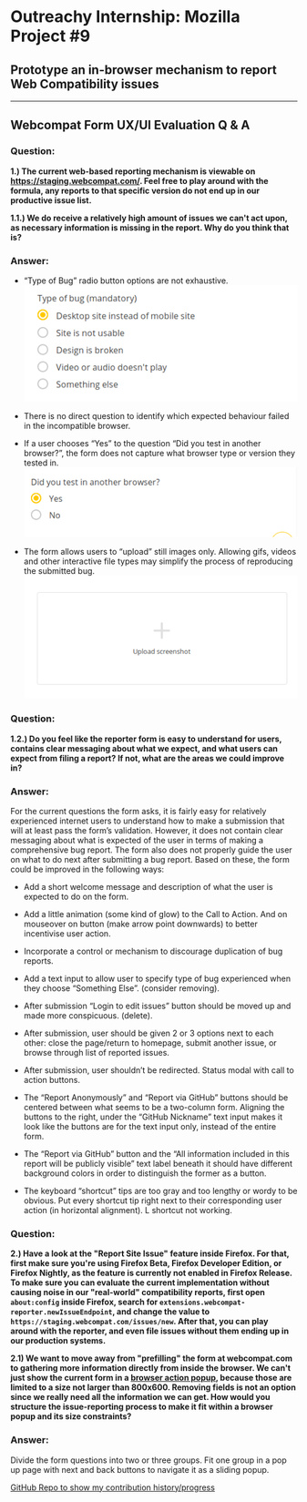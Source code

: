 # **Outreachy Internship: Mozilla Project** \#9

## **Prototype an in-browser mechanism to report Web Compatibility issues**
---

## **Webcompat Form UX/UI Evaluation Q & A**

### **Question:**

**1.) The current web-based reporting mechanism is viewable on https://staging.webcompat.com/. Feel free to play around with the formula, any reports to that specific version do not end up in our productive issue list.**

**1.1.) We do receive a relatively high amount of issues we can't act upon, as necessary information is missing in the report. Why do you think that is?**

### **Answer:**

* “Type of Bug” radio button options are not exhaustive.
![Screenshot 1.1a](img/1.1a.png)

* There is no direct question to identify which expected behaviour failed in the incompatible browser.

* If a user chooses “Yes” to the question “Did you test in another browser?”, the form does not capture what browser type or version they tested in.
![Screenshot 1.1c](img/1.1c.png)

* The form allows users to “upload” still images only. Allowing gifs, videos and other interactive file types may simplify the process of reproducing the submitted bug.
![Screenshot 1.1d](img/1.1d.png)

### **Question:**

**1.2.) Do you feel like the reporter form is easy to understand for users, contains clear messaging about what we expect, and what users can expect from filing a report? If not, what are the areas we could improve in?**

### **Answer:**

For the current questions the form asks, it is fairly easy for relatively experienced internet users to understand how to make a submission that will at least pass the form’s validation. However, it does not contain clear messaging about what is expected of the user in terms of making a comprehensive bug report. The form also does not properly guide the user on what to do next after submitting a bug report. Based on these, the form could be improved in the following ways:

* Add a short welcome message and description of what the user is expected to do on the form.

* Add a little animation (some kind of glow) to the Call to Action. And on mouseover on button (make arrow point downwards) to better incentivise user action.

* Incorporate a control or mechanism to discourage duplication of bug reports.

* Add a text input to allow user to specify type of bug experienced when they choose “Something Else”. (consider removing).

* After submission “Login to edit issues” button should be moved up and made more conspicuous. (delete).
  
* After submission, user should be given 2 or 3 options next to each other: close the page/return to homepage, submit another issue, or browse through list of reported issues.
  
* After submission, user shouldn’t be redirected. Status modal with call to action buttons.
  
* The “Report Anonymously” and “Report via GitHub” buttons should be centered between what seems to be a two-column form. Aligning the buttons to the right, under the “GitHub Nickname” text input makes it look like the buttons are for the text input only, instead of the entire form.
  
* The “Report via GitHub” button and the “All information included in this report will be publicly visible” text label beneath it should have different background colors in order to distinguish the former as a button.
  
* The keyboard “shortcut” tips are too gray and too lengthy or wordy to be obvious. Put every shortcut tip right next to their corresponding user action (in horizontal alignment). L shortcut not working.

### **Question:**

**2.) Have a look at the "Report Site Issue" feature inside Firefox. For that, first make sure you're using Firefox Beta, Firefox Developer Edition, or Firefox Nightly, as the feature is currently not enabled in Firefox Release. To make sure you can evaluate the current implementation without causing noise in our "real-world" compatibility reports, first open `about:config` inside Firefox, search for `extensions.webcompat-reporter.newIssueEndpoint`, and change the value to `https://staging.webcompat.com/issues/new`. After that, you can play around with the reporter, and even file issues without them ending up in our production systems.**

**2.1) We want to move away from "prefilling" the form at webcompat.com to gathering more information directly from inside the browser. We can't just show the current form in a [browser action popup](https://developer.mozilla.org/en-US/docs/Mozilla/Add-ons/WebExtensions/user_interface/Popups), because those are limited to a size not larger than 800x600. Removing fields is not an option since we really need all the information we can get. How would you structure the issue-reporting process to make it fit within a browser popup and its size constraints?**

### **Answer:**

Divide the form questions into two or three groups. Fit one group in a pop up page with next and back buttons to navigate it as a sliding popup.

[GitHub Repo to show my contribution history/progress](https://github.com/meetmuhd/owcc)